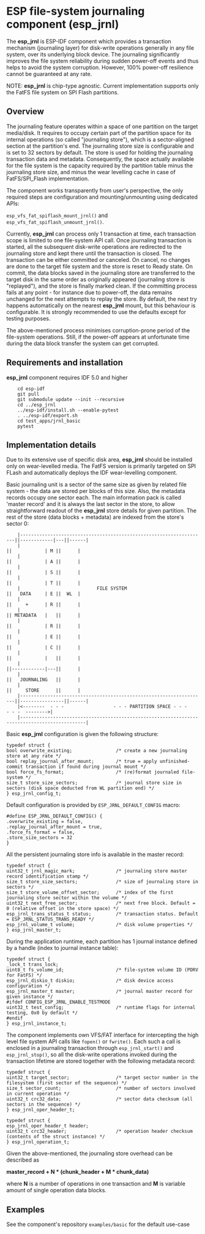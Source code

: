 # ESP file-system journaling component (esp_jrnl)

The **esp_jrnl** is ESP-IDF component which provides a transaction mechanism (journaling layer) for disk-write operations generally in any file system, over its underlying block device. The journaling significantly improves the file system reliability during sudden power-off events and thus helps to avoid the system corruption. However, 100% power-off resilience cannot be guaranteed at any rate.

NOTE: **esp_jrnl** is chip-type agnostic. Current implementation supports only the FatFS file system on SPI Flash partitions.

## Overview

The journaling feature operates within a space of one partition on the target media/disk. It requires to occupy certain part of the partition space for its internal operations (so called "journaling store"), which is a sector-aligned section at the partition's end. The journaling store size is configurable and is set to 32 sectors by default. The store is used for holding the journaling transaction data and metadata. Consequently, the space actually available for the file system is the capacity required by the partition table minus the journaling store size, and minus the wear levelling cache in case of FatFS/SPI_Flash implementation.

The component works transparently from user's perspective, the only required steps are configuration and mounting/unmounting using dedicated APIs:

`esp_vfs_fat_spiflash_mount_jrnl()` and `esp_vfs_fat_spiflash_unmount_jrnl()`.


Currently, **esp_jrnl** can process only 1 transaction at time, each transaction scope is limited to one file-system API call. Once journaling transaction is started, all the subsequent disk-write operations are redirected to the journaling store and kept there until the transaction is closed. The transaction can be either committed or canceled. On cancel, no changes are done to the target file system and the store is reset to Ready state. On commit, the data blocks saved in the journaling store are transferred to the target disk in the same order as originally appeared (journaling store is "replayed"), and the store is finally marked clean. If the committing process fails at any point - for instance due to power-off, the data remains unchanged for the next attempts to replay the store. By default, the next try happens automatically on the nearest **esp_jrnl** mount, but this behaviour is configurable. It is strongly recommended to use the defaults except for testing purposes.

The above-mentioned process minimises corruption-prone period of the file-system operations. Still, if the power-off appears at unfortunate time during the data block transfer the system can get corrupted.

## Requirements and installation

**esp_jrnl** component requires IDF 5.0 and higher

```
    cd esp-idf
    git pull
    git submodule update --init --recursive
    cd ../esp_jrnl
    ../esp-idf/install.sh --enable-pytest
    . ../esp-idf/export.sh
    cd test_apps/jrnl_basic
    pytest
```   

## Implementation details

Due to its extensive use of specific disk area, **esp_jrnl** should be installed only on wear-levelled media. The FatFS version is primarily targeted on SPI FLash and automatically deploys the IDF wear-levelling component.

Basic journaling unit is a sector of the same size as given by related file system - the data are stored per blocks of this size. Also, the metadata records occupy one sector each. The main information pack is called 'master record' and it is always the last sector in the store, to allow straightforward readout of the **esp_jrnl** store details for given partition. The rest of the store (data blocks + metadata) are indexed from the store's sector 0:
```
    |--------------------------------------------------------------------||------------|---||------|
    |                                                                    ||            | M ||      |
    |                                                                    ||            | A ||      |
    |                                                                    ||            | S ||      |
    |                                                                    ||            | T ||      |
    |                            FILE SYSTEM                             ||   DATA     | E ||  WL  |
    |                                                                    ||     +      | R ||      |
    |                                                                    || METADATA   |   ||      |
    |                                                                    ||            | R ||      |
    |                                                                    ||            | E ||      |
    |                                                                    ||            | C ||      |
    |                                                                    ||            |   ||      |
    |                                                                    ||------------|---||      |
    |                                                                    ||   JOURNALING   ||      |
    |                                                                    ||     STORE      ||      |
    |--------------------------------------------------------------------||----------------||------|
    |<--------  - - -                  - - - PARTITION SPACE - - -                 - - -  -------->|
    |----------------------------------------------------------------------------------------------|
```

Basic **esp_jrnl** configuration is given the following structure:

```
typedef struct {
bool overwrite_existing;                /* create a new journaling store at any rate */
bool replay_journal_after_mount;        /* true = apply unfinished-commit transaction if found during journal mount */
bool force_fs_format;                   /* (re)format journaled file-system */
size_t store_size_sectors;              /* journal store size in sectors (disk space deducted from WL partition end) */
} esp_jrnl_config_t;
```

Default configuration is provided by `ESP_JRNL_DEFAULT_CONFIG` macro:

```
#define ESP_JRNL_DEFAULT_CONFIG() {
.overwrite_existing = false,
.replay_journal_after_mount = true,
.force_fs_format = false,
.store_size_sectors = 32
}
```

All the persistent journaling store info is available in the master record:

```
typedef struct {
uint32_t jrnl_magic_mark;               /* journaling store master record identification stamp */
size_t store_size_sectors;              /* size of journaling store in sectors */
size_t store_volume_offset_sector;      /* index of the first journaling store sector within the volume */
uint32_t next_free_sector;              /* next free block. Default = 0 (relative offset in the store space) */
esp_jrnl_trans_status_t status;         /* transaction status. Default = ESP_JRNL_STATUS_TRANS_READY */
esp_jrnl_volume_t volume;               /* disk volume properties */
} esp_jrnl_master_t;
```

During the application runtime, each partition has 1 journal instance defined by a handle (index to journal instance table):

```
typedef struct {
_lock_t trans_lock;
uint8_t fs_volume_id;                   /* file-system volume ID (PDRV for FatFS) */
esp_jrnl_diskio_t diskio;               /* disk device access configuration */
esp_jrnl_master_t master;               /* journal master record for given instance */
#ifdef CONFIG_ESP_JRNL_ENABLE_TESTMODE
uint32_t test_config;                   /* runtime flags for internal testing, 0x0 by default */
#endif
} esp_jrnl_instance_t;
```

The component implements own VFS/FAT interface for intercepting the high level file system API calls like `fopen()` or `fwrite()`. Each such a call is enclosed in a journaling transaction through `esp_jrnl_start()` and `esp_jrnl_stop()`, so all the disk-write operations invoked during the transaction lifetime are stored together with the following metadata record:

```
typedef struct {
uint32_t target_sector;                 /* target sector number in the filesystem (first sector of the sequence) */
size_t sector_count;                    /* number of sectors involved in current operation */
uint32_t crc32_data;                    /* sector data checksum (all sectors in the sequence) */
} esp_jrnl_oper_header_t;

typedef struct {
esp_jrnl_oper_header_t header;
uint32_t crc32_header;                  /* operation header checksum (contents of the struct instance) */
} esp_jrnl_operation_t;
```
Given the above-mentioned, the journaling store overhead can be described as

**master_record + N * (chunk_header + M * chunk_data)**

where **N** is a number of operations in one transaction and **M** is variable amount of single operation data blocks.

## Examples

See the component's repository `examples/basic` for the default use-case
